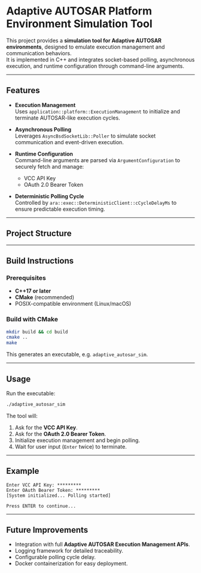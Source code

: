 # Adaptive AUTOSAR Platform Environment Simulation Tool  

This project provides a **simulation tool for Adaptive AUTOSAR environments**, designed to emulate execution management and communication behaviors.  
It is implemented in C++ and integrates socket-based polling, asynchronous execution, and runtime configuration through command-line arguments.  

---

## Features  

- **Execution Management**  
  Uses `application::platform::ExecutionManagement` to initialize and terminate AUTOSAR-like execution cycles.  

- **Asynchronous Polling**  
  Leverages `AsyncBsdSocketLib::Poller` to simulate socket communication and event-driven execution.  

- **Runtime Configuration**  
  Command-line arguments are parsed via `ArgumentConfiguration` to securely fetch and manage:  
  - VCC API Key  
  - OAuth 2.0 Bearer Token  

- **Deterministic Polling Cycle**  
  Controlled by `ara::exec::DeterministicClient::cCycleDelayMs` to ensure predictable execution timing.  

---

## Project Structure  

---

## Build Instructions  

### Prerequisites  
- **C++17 or later**  
- **CMake** (recommended)  
- POSIX-compatible environment (Linux/macOS)  

### Build with CMake  

```bash
mkdir build && cd build
cmake ..
make
```

This generates an executable, e.g. `adaptive_autosar_sim`.  

---

## Usage  

Run the executable:  

```bash
./adaptive_autosar_sim
```

The tool will:  
1. Ask for the **VCC API Key**.  
2. Ask for the **OAuth 2.0 Bearer Token**.  
3. Initialize execution management and begin polling.  
4. Wait for user input (`Enter` twice) to terminate.  

---

## Example  

```text
Enter VCC API Key: *********
Enter OAuth Bearer Token: *********
[System initialized... Polling started]

Press ENTER to continue...
```

---

## Future Improvements  

- Integration with full **Adaptive AUTOSAR Execution Management APIs**.  
- Logging framework for detailed traceability.  
- Configurable polling cycle delay.  
- Docker containerization for easy deployment.  
